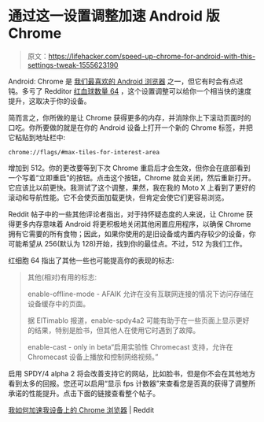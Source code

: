 # 通过这一设置调整加速 Android 版 Chrome

> 原文：<https://lifehacker.com/speed-up-chrome-for-android-with-this-settings-tweak-1555623190>

Android: Chrome 是 [我们最喜欢的 Android 浏览器](https://lifehacker.com/five-best-android-web-browsers-5925969) 之一，但它有时会有点迟钝。多亏了 Redditor [红血球数量 64](http://www.reddit.com/user/erythrocytes64) ，这个设置调整可以给你一个相当快的速度提升，这取决于你的设备。



简而言之，你所做的是让 Chrome 获得更多的内存，并消除你上下滚动页面时的口吃。你所要做的就是在你的 Android 设备上打开一个新的 Chrome 标签，并把它粘贴到地址栏中:

`chrome://flags/#max-tiles-for-interest-area`

增加到 512。你的更改要等到下次 Chrome 重启后才会生效，但你会在底部看到一个写着“立即重启”的按钮。点击这个按钮，Chrome 就会关闭，然后重新打开。它应该比以前更快。我测试了这个调整，果然，我在我的 Moto X 上看到了更好的滚动和导航性能。它不会使页面加载更快，但肯定会使它们更容易浏览。

Reddit 帖子中的一些其他评论者指出，对于持怀疑态度的人来说，让 Chrome 获得更多内存意味着 Android 将更积极地关闭其他闲置应用程序，以确保 Chrome 拥有它需要的所有食物；因此，如果你使用的是旧设备或内置内存较少的设备，你可能希望从 256(默认为 128)开始，找到你的最佳点。不过，512 为我们工作。

红细胞 64 指出了其他一些也可能提高你的表现的标志:

> 其他(相对)有用的标志:
> 
> enable-offline-mode - AFAIK 允许在没有互联网连接的情况下访问存储在设备缓存中的页面。
> 
> 据 ElTimablo 报道，enable-spdy4a2 可能有助于在一些页面上显示更好的结果，特别是脸书，但其他人在使用它时遇到了故障。
> 
> enable-cast - only in beta“启用实验性 Chromecast 支持，允许在 Chromecast 设备上播放和控制网络视频。”

启用 SPDY/4 alpha 2 将会改善支持它的网站，比如脸书，但是你不会在其他地方看到太多的回报。您还可以启用“显示 fps 计数器”来查看您是否真的获得了调整所承诺的性能提升。点击下面的链接查看整个帖子。

[我如何加速我设备上的 Chrome 浏览器](http://www.reddit.com/r/Android/comments/21r0a6/how_i_sped_up_chrome_on_my_device/) | Reddit